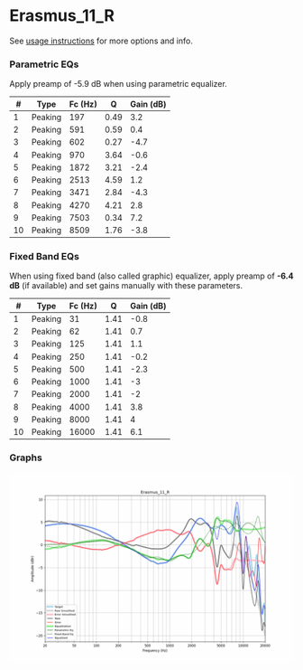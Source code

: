 # Erasmus_11_R
See [usage instructions](https://github.com/jaakkopasanen/AutoEq#usage) for more options and info.

### Parametric EQs
Apply preamp of -5.9 dB when using parametric equalizer.

|   # | Type    |   Fc (Hz) |    Q |   Gain (dB) |
|-----|---------|-----------|------|-------------|
|   1 | Peaking |       197 | 0.49 |         3.2 |
|   2 | Peaking |       591 | 0.59 |         0.4 |
|   3 | Peaking |       602 | 0.27 |        -4.7 |
|   4 | Peaking |       970 | 3.64 |        -0.6 |
|   5 | Peaking |      1872 | 3.21 |        -2.4 |
|   6 | Peaking |      2513 | 4.59 |         1.2 |
|   7 | Peaking |      3471 | 2.84 |        -4.3 |
|   8 | Peaking |      4270 | 4.21 |         2.8 |
|   9 | Peaking |      7503 | 0.34 |         7.2 |
|  10 | Peaking |      8509 | 1.76 |        -3.8 |

### Fixed Band EQs
When using fixed band (also called graphic) equalizer, apply preamp of **-6.4 dB** (if available) and set gains manually with these parameters.

|   # | Type    |   Fc (Hz) |    Q |   Gain (dB) |
|-----|---------|-----------|------|-------------|
|   1 | Peaking |        31 | 1.41 |        -0.8 |
|   2 | Peaking |        62 | 1.41 |         0.7 |
|   3 | Peaking |       125 | 1.41 |         1.1 |
|   4 | Peaking |       250 | 1.41 |        -0.2 |
|   5 | Peaking |       500 | 1.41 |        -2.3 |
|   6 | Peaking |      1000 | 1.41 |        -3   |
|   7 | Peaking |      2000 | 1.41 |        -2   |
|   8 | Peaking |      4000 | 1.41 |         3.8 |
|   9 | Peaking |      8000 | 1.41 |         4   |
|  10 | Peaking |     16000 | 1.41 |         6.1 |

### Graphs
![](./Erasmus_11_R.png)
